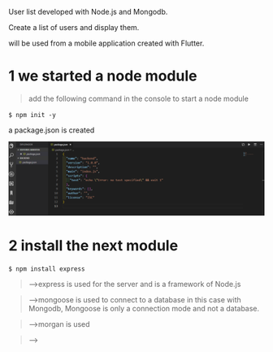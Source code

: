 
User list developed with Node.js and Mongodb.
 
Create a list of users and display them.

will be used from a mobile application created with Flutter.



# 1 we started a node module


>add the following command in the console to start a node module

`$ npm init -y`


a package.json is created


![](/IMG/json.png)


# 2 install the next module


`$ npm install express`


>-->express is used for the server and is a framework of Node.js



>-->mongoose is used to connect to a database in this case with Mongodb, Mongoose is only a connection mode and not a database. 



>-->morgan is used

>--> 

  

















